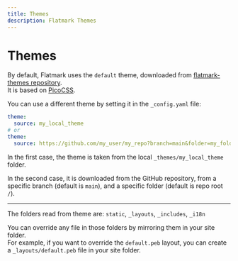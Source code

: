 ```yaml
---
title: Themes
description: Flatmark Themes
---
```


# Themes

By default, Flatmark uses the `default` theme, downloaded from [flatmark-themes repository](https://github.com/sake92/flatmark-themes).  
It is based on [PicoCSS](https://picocss.com/docs/conditional).

You can use a different theme by setting it in the `_config.yaml` file:

```yaml
theme:
  source: my_local_theme
# or
theme:
  source: https://github.com/my_user/my_repo?branch=main&folder=my_folder
```

In the first case, the theme is taken from the local `_themes/my_local_theme` folder.  

In the second case, it is downloaded from the GitHub repository,
from a specific branch (default is `main`),
and a specific folder (default is repo root `/`).

---
The folders read from theme are: `static`, `_layouts`, `_includes`, `_i18n`

You can override any file in those folders by mirroring them in your site folder.  
For example, if you want to override the `default.peb` layout, you can create a `_layouts/default.peb` file in your site folder.



